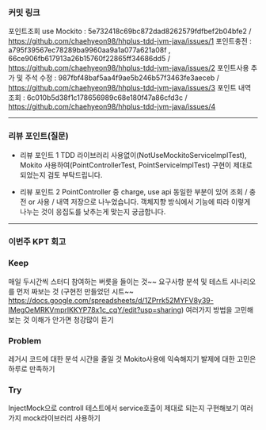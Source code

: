 ### **커밋 링크**
포인트조회 use Mockito : 5e732418c69bc872dad8262579fdfbef2b04bfe2  /  https://github.com/chaehyeon98/hhplus-tdd-jvm-java/issues/1
포인트충전 : a795f39567ec78289ba9960aa9a1a077a621a08f , 66ce906fb617913a26b15760f22865ff34686dd5  /  https://github.com/chaehyeon98/hhplus-tdd-jvm-java/issues/2
포인트사용 추가 및 주석 수정 : 987fbf48baf5aa4f9ae5b246b57f3463fe3aeceb  /  https://github.com/chaehyeon98/hhplus-tdd-jvm-java/issues/3
포인트 내역 조회 : 6c010b5d38f1c178656989c68e180f47a86cfd3c  /  https://github.com/chaehyeon98/hhplus-tdd-jvm-java/issues/4

---
### **리뷰 포인트(질문)**
- 리뷰 포인트 1
  TDD 라이브러리
  사용없이(NotUseMockitoServiceImplTest),
  Mokito 사용하여(PointControllerTest, PointServiceImplTest)
  구현이 제대로 되었는지 검토 부탁드립니다.
  
- 리뷰 포인트 2
PointController 중 charge, use api 동일한 부분이 있어
조회 / 충전 or 사용 / 내역 저장으로 나누었습니다.
객체지향 방식에서 기능에 따라 이렇게 나누는 것이 응집도를 낮추는게 맞는지 궁금합니다.

---
### **이번주 KPT 회고**

### Keep
매일 두시간씩 스터디 참여하는 버릇을 들이는 것~~
요구사항 분석 및 테스트 시나리오를 먼저 짜보는 것
(구현전 만들었던 시트~~ https://docs.google.com/spreadsheets/d/1ZPrrk52MYFV8y39-IMegOeMRKVmprlKKYP78x1c_cqY/edit?usp=sharing)
여러가지 방법을 고민해보는 것
이해가 안가면 청강많이 듣기

### Problem
레거시 코드에 대한 분석 시간을 줄일 것
Mokito사용에 익숙해지기
발제에 대한 고민은 하루로 만족하기

### Try
InjectMock으로 controll 테스트에서 service호출이 제대로 되는지 구현해보기
여러가지 mock라이브러리 사용하기
